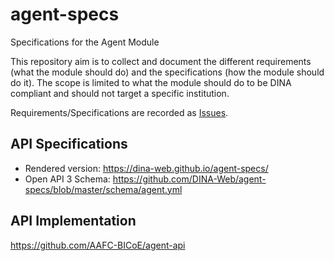 # agent-specs
Specifications for the Agent Module

This repository aim is to collect and document the different requirements (what the module should do) and the specifications (how the module should do it). The scope is limited to what the module should do to be DINA compliant and should not target a specific institution. 

Requirements/Specifications are recorded as [Issues](https://github.com/DINA-Web/agent-specs/issues).

## API Specifications

* Rendered version: https://dina-web.github.io/agent-specs/
* Open API 3 Schema: https://github.com/DINA-Web/agent-specs/blob/master/schema/agent.yml

## API Implementation
https://github.com/AAFC-BICoE/agent-api
